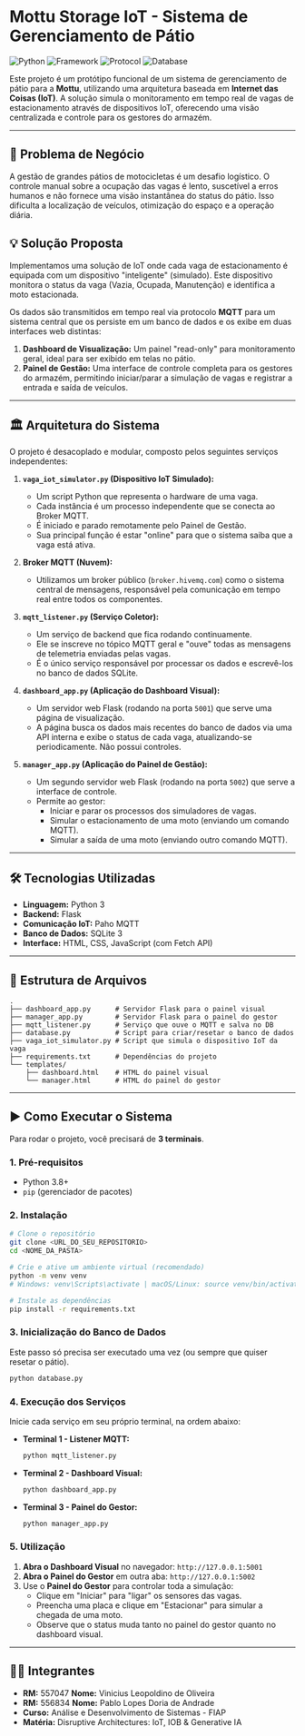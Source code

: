 # Mottu Storage IoT - Sistema de Gerenciamento de Pátio

![Python](https://img.shields.io/badge/Python-3.9%2B-blue.svg)
![Framework](https://img.shields.io/badge/Framework-Flask-green.svg)
![Protocol](https://img.shields.io/badge/Protocol-MQTT-red.svg)
![Database](https://img.shields.io/badge/Database-SQLite-blue.svg)

Este projeto é um protótipo funcional de um sistema de gerenciamento de pátio para a **Mottu**, utilizando uma arquitetura baseada em **Internet das Coisas (IoT)**. A solução simula o monitoramento em tempo real de vagas de estacionamento através de dispositivos IoT, oferecendo uma visão centralizada e controle para os gestores do armazém.

---

## 🎯 Problema de Negócio

A gestão de grandes pátios de motocicletas é um desafio logístico. O controle manual sobre a ocupação das vagas é lento, suscetível a erros humanos e não fornece uma visão instantânea do status do pátio. Isso dificulta a localização de veículos, otimização do espaço e a operação diária.

## 💡 Solução Proposta

Implementamos uma solução de IoT onde cada vaga de estacionamento é equipada com um dispositivo "inteligente" (simulado). Este dispositivo monitora o status da vaga (Vazia, Ocupada, Manutenção) e identifica a moto estacionada.

Os dados são transmitidos em tempo real via protocolo **MQTT** para um sistema central que os persiste em um banco de dados e os exibe em duas interfaces web distintas:
1.  **Dashboard de Visualização:** Um painel "read-only" para monitoramento geral, ideal para ser exibido em telas no pátio.
2.  **Painel de Gestão:** Uma interface de controle completa para os gestores do armazém, permitindo iniciar/parar a simulação de vagas e registrar a entrada e saída de veículos.

---

## 🏛️ Arquitetura do Sistema

O projeto é desacoplado e modular, composto pelos seguintes serviços independentes:

1.  **`vaga_iot_simulator.py` (Dispositivo IoT Simulado):**
    * Um script Python que representa o hardware de uma vaga.
    * Cada instância é um processo independente que se conecta ao Broker MQTT.
    * É iniciado e parado remotamente pelo Painel de Gestão.
    * Sua principal função é estar "online" para que o sistema saiba que a vaga está ativa.

2.  **Broker MQTT (Nuvem):**
    * Utilizamos um broker público (`broker.hivemq.com`) como o sistema central de mensagens, responsável pela comunicação em tempo real entre todos os componentes.

3.  **`mqtt_listener.py` (Serviço Coletor):**
    * Um serviço de backend que fica rodando continuamente.
    * Ele se inscreve no tópico MQTT geral e "ouve" todas as mensagens de telemetria enviadas pelas vagas.
    * É o único serviço responsável por processar os dados e escrevê-los no banco de dados SQLite.

4.  **`dashboard_app.py` (Aplicação do Dashboard Visual):**
    * Um servidor web Flask (rodando na porta `5001`) que serve uma página de visualização.
    * A página busca os dados mais recentes do banco de dados via uma API interna e exibe o status de cada vaga, atualizando-se periodicamente. Não possui controles.

5.  **`manager_app.py` (Aplicação do Painel de Gestão):**
    * Um segundo servidor web Flask (rodando na porta `5002`) que serve a interface de controle.
    * Permite ao gestor:
        * Iniciar e parar os processos dos simuladores de vagas.
        * Simular o estacionamento de uma moto (enviando um comando MQTT).
        * Simular a saída de uma moto (enviando outro comando MQTT).

---

## 🛠️ Tecnologias Utilizadas

* **Linguagem:** Python 3
* **Backend:** Flask
* **Comunicação IoT:** Paho MQTT
* **Banco de Dados:** SQLite 3
* **Interface:** HTML, CSS, JavaScript (com Fetch API)

---

## 📂 Estrutura de Arquivos

```
.
├── dashboard_app.py      # Servidor Flask para o painel visual
├── manager_app.py        # Servidor Flask para o painel do gestor
├── mqtt_listener.py      # Serviço que ouve o MQTT e salva no DB
├── database.py           # Script para criar/resetar o banco de dados
├── vaga_iot_simulator.py # Script que simula o dispositivo IoT da vaga
├── requirements.txt      # Dependências do projeto
└── templates/
    ├── dashboard.html    # HTML do painel visual
    └── manager.html      # HTML do painel do gestor
```

---

## ▶️ Como Executar o Sistema

Para rodar o projeto, você precisará de **3 terminais**.

### 1. Pré-requisitos
* Python 3.8+
* `pip` (gerenciador de pacotes)

### 2. Instalação
```bash
# Clone o repositório
git clone <URL_DO_SEU_REPOSITORIO>
cd <NOME_DA_PASTA>

# Crie e ative um ambiente virtual (recomendado)
python -m venv venv
# Windows: venv\Scripts\activate | macOS/Linux: source venv/bin/activate

# Instale as dependências
pip install -r requirements.txt
```

### 3. Inicialização do Banco de Dados
Este passo só precisa ser executado uma vez (ou sempre que quiser resetar o pátio).

```bash
python database.py
```

### 4. Execução dos Serviços
Inicie cada serviço em seu próprio terminal, na ordem abaixo:

* **Terminal 1 - Listener MQTT:**
    ```bash
    python mqtt_listener.py
    ```

* **Terminal 2 - Dashboard Visual:**
    ```bash
    python dashboard_app.py
    ```

* **Terminal 3 - Painel do Gestor:**
    ```bash
    python manager_app.py
    ```

### 5. Utilização
1.  **Abra o Dashboard Visual** no navegador: `http://127.0.0.1:5001`
2.  **Abra o Painel do Gestor** em outra aba: `http://127.0.0.1:5002`
3.  Use o **Painel do Gestor** para controlar toda a simulação:
    * Clique em "Iniciar" para "ligar" os sensores das vagas.
    * Preencha uma placa e clique em "Estacionar" para simular a chegada de uma moto.
    * Observe que o status muda tanto no painel do gestor quanto no dashboard visual.

---

## 👨‍💻 Integrantes

* **RM:** 557047 **Nome:** Vinicius Leopoldino de Oliveira
* **RM:** 556834 **Nome:** Pablo Lopes Doria de Andrade
* **Curso:** Análise e Desenvolvimento de Sistemas - FIAP
* **Matéria:** Disruptive Architectures: IoT, IOB & Generative IA